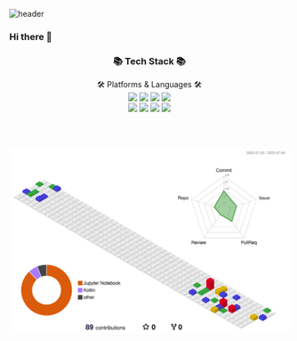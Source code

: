![header](https://capsule-render.vercel.app/api?type=Waving&color=59d4d3&height=170&section=header&text=Yujin's&nbsp;Github&fontSize=40)

### Hi there 👋

### <p align="center">📚 Tech Stack 📚</p>

<p align="center">
  🛠️ Platforms & Languages 🛠️
  <br>
	<img src="https://img.shields.io/badge/Python-3776AB?style=flat&logo=Python&logoColor=white" />
  	<img src="https://img.shields.io/badge/C-A8B9CC?style=flat&logo=C&logoColor=white" />
  	<img src="https://img.shields.io/badge/C++-00599C?style=flat&logo=C++&logoColor=white" />
  	<img src="https://img.shields.io/badge/Kotlin-7F52FF?style=flat&logo=Kotlin&logoColor=white" />
  	<br>
  	<img src="https://img.shields.io/badge/MySQL-4479A1?style=flat&logo=MySQL&logoColor=white" />
  	<img src="https://img.shields.io/badge/Firebase-FFCA28?style=flat&logo=Firebase&logoColor=white" />
  	<img src="https://img.shields.io/badge/Android Studio-3DDC84?style=flat&logo=Android Studio&logoColor=white" />
  	<img src="https://img.shields.io/badge/Tableau-E97627?style=flat&logo=Tableau&logoColor=white" />
</p>
<br> <br>



![](./profile-3d-contrib/profile-gitblock.svg)

<!--
**yujinkimmn/yujinkimmn** is a ✨ _special_ ✨ repository because its `README.md` (this file) appears on your GitHub profile.

Here are some ideas to get you started:

- 🔭 I’m currently working on ...
- 🌱 I’m currently learning ...
- 👯 I’m looking to collaborate on ...
- 🤔 I’m looking for help with ...
- 💬 Ask me about ...
- 📫 How to reach me: ...
- 😄 Pronouns: ...
- ⚡ Fun fact: ...
-->
